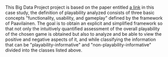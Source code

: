 This Big Data Project project is based on the paper entitled [a link]([https://github.com/user/repo/blob/branch/other_file.md](https://www.researchgate.net/publication/350121721_A_Data-Driven_Approach_for_Video_Game_Playability_Analysis_Based_on_Players%27_Reviews)) in this case study, the definition of playability analyzed consists of three basic concepts "functionality, usability, and gameplay" defined by the framework of Paavilainen.
The goal is to obtain an explicit and simplified framework so that not only the intuitively quantified assessment of the overall playability of the chosen game is obtained but also to analyze and be able to view the positive and negative aspects of it, and while classifying the information that can be "playability-informative" and "non-playability-informative" divided into the classes listed above.
